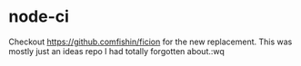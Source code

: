 node-ci
=======

Checkout https://github.comfishin/ficion for the new replacement.  This was mostly just an ideas repo I had totally forgotten about.:wq
